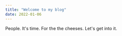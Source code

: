 ```yaml
---
title: "Welcome to my blog"
date: 2022-01-06
---
```


People. It's time. For the the cheeses. Let's get into it.

